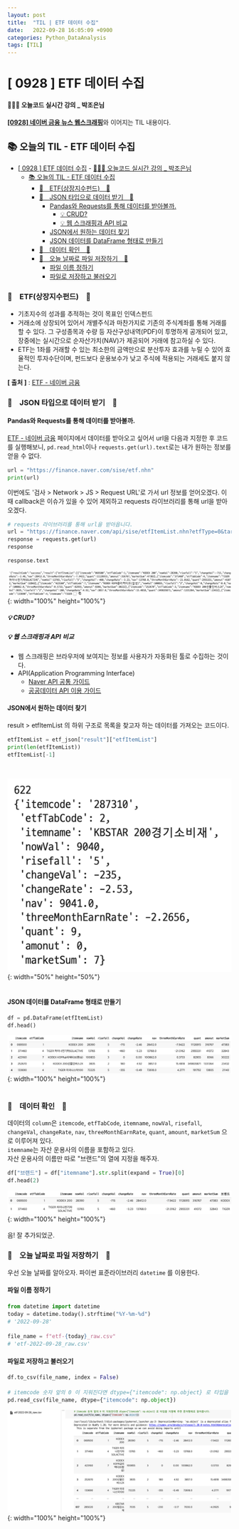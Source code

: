 ```yaml
---
layout: post
title:  "TIL | ETF 데이터 수집"
date:   2022-09-28 16:05:09 +0900
categories: Python_DataAnalysis
tags: [TIL]
---
```

# [ 0928 ] ETF 데이터 수집



#### 👩🏻‍💻 오늘코드 실시간 강의 _ 박조은님
[**[0928] 네이버 금융 뉴스 웹스크래핑**](https://seul1230.github.io/2022_likelion/2022-09-28-likelion-TIL1/)와 이어지는 TIL 내용이다. 
<br/>

## 📚 오늘의 TIL - ETF 데이터 수집

- [\[ 0928 \] ETF 데이터 수집](#-0928--etf-데이터-수집)
      - [👩🏻‍💻 오늘코드 실시간 강의 \_ 박조은님](#-오늘코드-실시간-강의-_-박조은님)
  - [📚 오늘의 TIL - ETF 데이터 수집](#-오늘의-til---etf-데이터-수집)
    - [🐾　ETF(상장지수펀드)　🐾](#etf상장지수펀드)
    - [🐾　JSON 타입으로 데이터 받기　🐾](#json-타입으로-데이터-받기)
      - [Pandas와 Requests를 통해 데이터를 받아볼까.](#pandas와-requests를-통해-데이터를-받아볼까)
        - [💡 CRUD?](#-crud)
        - [💡 웹 스크래핑과 API 비교](#-웹-스크래핑과-api-비교)
      - [JSON에서 원하는 데이터 찾기](#json에서-원하는-데이터-찾기)
      - [JSON 데이터를 DataFrame 형태로 만들기](#json-데이터를-dataframe-형태로-만들기)
    - [🐾　데이터 확인　🐾](#데이터-확인)
    - [🐾　오늘 날짜로 파일 저장하기　🐾](#오늘-날짜로-파일-저장하기)
      - [파일 이름 정하기](#파일-이름-정하기)
      - [파일로 저장하고 불러오기](#파일로-저장하고-불러오기)


### 🐾　ETF(상장지수펀드)　🐾
- 기초지수의 성과를 추적하는 것이 목표인 인덱스펀드
- 거래소에 상장되어 있어서 개별주식과 마찬가지로 기존의 주식계좌를 통해 거래를 할 수 있다. 그 구성종목과 수량 등 자산구성내역(PDF)이 투명하게 공개되어 있고, 장중에는 실시간으로 순자산가치(NAV)가 제공되어 거래에 참고하실 수 있다. 
- ETF는 1좌를 거래할 수 있는 최소한의 금액만으로 분산투자 효과를 누릴 수 있어 효율적인 투자수단이며, 펀드보다 운용보수가 낮고 주식에 적용되는 거래세도 붙지 않는다. 

**[ 출처 ]** : [ETF - 네이버 금융](https://finance.naver.com/sise/etf.nhn) <br/>


### 🐾　JSON 타입으로 데이터 받기　🐾
#### Pandas와 Requests를 통해 데이터를 받아볼까.
[ETF - 네이버 금융](https://finance.naver.com/sise/etf.nhn) 페이지에서 데이터를 받아오고 싶어서 url을 다음과 지정한 후 코드를 실행해보니, `pd.read_html`이나 `requests.get(url).text`로는 내가 원하는 정보를 얻을 수 없다.
```python
url = "https://finance.naver.com/sise/etf.nhn"
print(url)
```
이번에도 '검사 > Network > JS > Request URL'로 가서 url 정보를 얻어오겠다. 이때 callback은 이슈가 있을 수 있어 제외하고 requests 라이브러리를 통해 url을 받아오겠다. 
```python
# requests 라이브러리를 통해 url을 받아옵니다.
url = "https://finance.naver.com/api/sise/etfItemList.nhn?etfType=0&targetColumn=market_sum&sortOrder=desc"
response = requests.get(url)
response
```
```python
response.text
```
![etf_json](/assets/img/img_220928/etf_json.png){: width="100%" height="100%"} <br/>

##### 💡 CRUD?
##### 💡 웹 스크래핑과 API 비교
- 웹 스크래핑은 브라우저에 보여지는 정보를 사용자가 자동화된 툴로 수집하는 것이다.
- API(Application Programming Interface)
    - [Naver API 공통 가이드](https://developers.naver.com/docs/common/openapiguide/apilist.md#%EB%A1%9C%EA%B7%B8%EC%9D%B8-%EB%B0%A9%EC%8B%9D-%EC%98%A4%ED%94%88-api)
    - [공공데이터 API 이용 가이드](https://www.data.go.kr/ugs/selectPublicDataUseGuideView.do)

#### JSON에서 원하는 데이터 찾기
result > etfItemList 의 하위 구조로 목록을 찾고자 하는 데이터를 가져오는 코드이다. 
```python
etfItemList = etf_json["result"]["etfItemList"]
print(len(etfItemList))
etfItemList[-1]
```
<br/>

![json_etfItemList](/assets/img/img_220928/json_etfItemList.png){: width="50%" height="50%"} <br/><br/>

#### JSON 데이터를 DataFrame 형태로 만들기
```python
df = pd.DataFrame(etfItemList)
df.head()
```
![json_dataframe](/assets/img/img_220928/json_dataframe.png){: width="100%" height="100%"} <br/><br/>

### 🐾　데이터 확인　🐾
데이터의 `column`은 `itemcode`, `etfTabCode`, `itemname`, `nowVal`, `risefall`, `changeVal`, `changeRate`, `nav`, `threeMonthEarnRate`, `quant`, `amount`, `marketSum` 으로 이루어져 있다.
<br/>
`itemname`는 자산 운용사의 이름을 포함하고 있다.
<br/>
자산 운용사의 이름만 따로 "브랜드"의 열에 지정을 해주자.

```python
df["브랜드"] = df["itemname"].str.split(expand = True)[0]
df.head(2)
```
![df_brand](/assets/img/img_220928/df_brand.png){: width="100%" height="100%"} <br/><br/>
음! 잘 추가되었군.

### 🐾　오늘 날짜로 파일 저장하기　🐾

우선 오늘 날짜를 알아오자. 파이썬 표준라이브러리 `datetime` 를 이용한다.

#### 파일 이름 정하기
```python
from datetime import datetime
today = datetime.today().strftime("%Y-%m-%d")
# '2022-09-28'

file_name = f"etf-{today}_raw.csv"
# 'etf-2022-09-28_raw.csv'
```
#### 파일로 저장하고 불러오기
```python
df.to_csv(file_name, index = False)

# itemcode 숫자 앞의 0 이 지워진다면 dtype={"itemcode": np.object} 로 타입을 지정해 주면 문자형태로 읽어옵니다.
pd.read_csv(file_name, dtype={"itemcode": np.object})
```
![etf_raw_0928](/assets/img/img_220928/etf_raw_0928.png){: width="100%" height="100%"} <br/>



<!-- ### 🐾　ETF란　🐾
### 🐾　ETF란　🐾
### 🐾　ETF란　🐾
### 🐾　ETF란　🐾
### 🐾　ETF란　🐾
### 🐾　ETF란　🐾 -->
